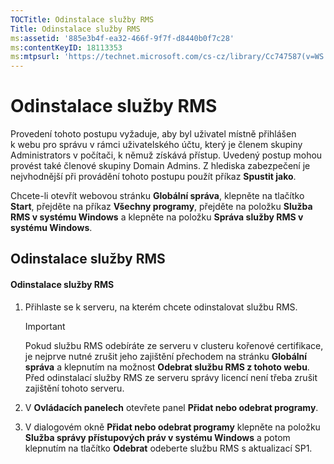 ```yaml
---
TOCTitle: Odinstalace služby RMS
Title: Odinstalace služby RMS
ms:assetid: '885e3b4f-ea32-466f-9f7f-d8440b0f7c28'
ms:contentKeyID: 18113353
ms:mtpsurl: 'https://technet.microsoft.com/cs-cz/library/Cc747587(v=WS.10)'
---
```


Odinstalace služby RMS
======================

Provedení tohoto postupu vyžaduje, aby byl uživatel místně přihlášen k webu pro správu v rámci uživatelského účtu, který je členem skupiny Administrators v počítači, k němuž získává přístup. Uvedený postup mohou provést také členové skupiny Domain Admins. Z hlediska zabezpečení je nejvhodnější při provádění tohoto postupu použít příkaz **Spustit jako**.

Chcete-li otevřít webovou stránku **Globální správa**, klepněte na tlačítko **Start**, přejděte na příkaz **Všechny programy**, přejděte na položku **Služba RMS v systému Windows** a klepněte na položku **Správa služby RMS v systému Windows**.

Odinstalace služby RMS
----------------------

#### Odinstalace služby RMS

1.  Přihlaste se k serveru, na kterém chcete odinstalovat službu RMS.

    > [!IMPORTANT]
    > Pokud službu RMS odebíráte ze serveru v clusteru kořenové certifikace, je nejprve nutné zrušit jeho zajištění přechodem na stránku **Globální správa** a klepnutím na možnost **Odebrat službu RMS z tohoto webu**. Před odinstalací služby RMS ze serveru správy licencí není třeba zrušit zajištění tohoto serveru. 

2.  V **Ovládacích panelech** otevřete panel **Přidat nebo odebrat programy**.

3.  V dialogovém okně **Přidat nebo odebrat programy** klepněte na položku **Služba správy přístupových práv v systému Windows** a potom klepnutím na tlačítko **Odebrat** odeberte službu RMS s aktualizací SP1.
